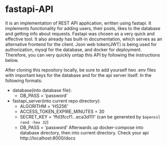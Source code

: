 fastapi-API
===========
It is an implementation of REST API application, written using fastapi. It implements functionality for adding users, their posts, likes to the database and getting info about requests. Fastapi was chosen as a very quick and effective tool. It also already has built-in documentation, which serves as an alternative frontend for the client. Json web token(JWT) is being used for authorization, mysql for the database, and docker for deployment. Therefore, you can very quickly untap this API by following the instructions below.

After cloning this repository locally, be sure to add yourself two .env files with important keys for the database and for the api server itself. In the following formats:

* database(into database file):
  * DB_PASS = 'password'
* fastapi_server(into current repo directory):
  * ALGORITHM = 'HS256'
  * ACCESS_TOKEN_EXPIRE_MINUTES = 30
  * SECRET_KEY = 'ffd3fccf1...eca3d111' (can be genereted by `$openssl rand -hex 32`)
  * DB_PASS = 'password'
Afterwards up docker-compose into database directory, then into current directory. Check your api http://localhost:8000/docs



